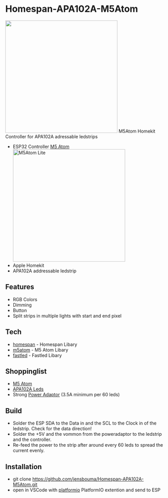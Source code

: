 # Homespan-APA102A-M5Atom
<img src="../Homespan%20Neoled/docs/img/result.jpg" width="350">
M5Atom Homekit Controller for APA102A adressable ledstrips

- ESP32 Controller [M5 Atom] <img src="https://camo.githubusercontent.com/ccbe7239d886d25517fe4054d1d56b386682806723bf52d7c01c5f3cbfaab51a/68747470733a2f2f6d35737461636b2e6f73732d636e2d7368656e7a68656e2e616c6979756e63732e636f6d2f696d6167652f6d352d646f63735f686f6d65706167652f636f72652f61746f6d5f6c6974655f30312e77656270" alt="M5Atom Lite" width="350" height="350">
- Apple Homekit
- APA102A addressable ledstrip

## Features
- RGB Colors
- Dimming
- Button
- Split strips in multiple lights with start and end pixel

## Tech
- [homespan] - Homespan Libary
- [m5atom] - M5 Atom Libary
- [fastled] - Fastled Libary

## Shoppinglist
- [M5 Atom]
- [APA102A Leds]
- Strong [Power Adaptor] (3.5A minimum per 60 leds)

## Build
- Solder the ESP SDA to the Data in and the SCL to the Clock in of the ledstrip. Check for the data direction!
- Solder the +5V and the vommon from the poweradaptor to the ledstrip and the controller.
- Re-feed the power to the strip after around every 60 leds to spread the current evenly.

## Installation

- git clone https://github.com/jensbouma/Homespan-APA102A-M5Atom.git
- open in VSCode with [platformio] PlatformIO extention and send to ESP

[//]: # (These are reference links used in the body of this note and get stripped out when the markdown processor does its job. There is no need to format nicely because it shouldn't be seen. Thanks SO - http://stackoverflow.com/questions/4823468/store-comments-in-markdown-syntax)

   [homespan]: <https://github.com/HomeSpan/HomeSpan>
   [m5atom]: <https://github.com/m5stack/M5Atom>
   [M5 Atom]: <https://amzn.to/3KWhmu4>
   [APA102A Leds]: <https://amzn.to/41mFc9m>
   [Power Adaptor]: <https://amzn.to/3MTSaXU>
   [fastled]: <https://github.com/FastLED/FastLED>
   [platformio]: <https://platformio.org>
>
